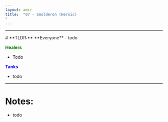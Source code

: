 ```yaml
---
layout: amir
title:  "07 - Smolderon (Heroic)
"
---
```


<hr>
# **TLDR:**
**Everyone**
- todo

**<span style="color:Green"> Healers </span>** 
- Todo

**<span style="color:blue"> Tanks </span>** 
- todo

<hr>

# Notes:
- todo

    
